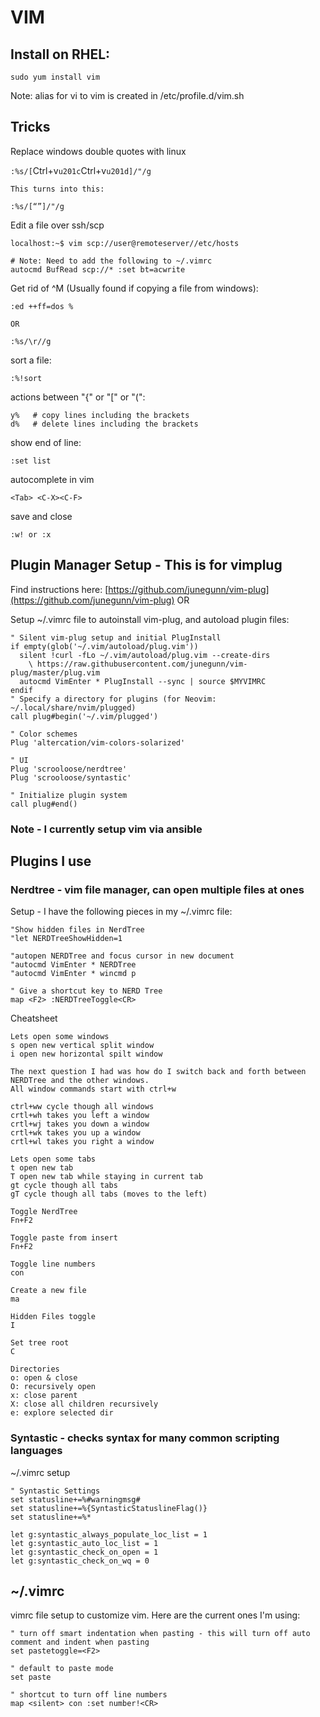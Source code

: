# VIM

## Install on RHEL:

`sudo yum install vim`

Note: alias for vi to vim is created in /etc/profile.d/vim.sh

## Tricks

Replace windows double quotes with linux

`:%s/[`Ctrl+v`u201c`Ctrl+v`u201d]/"/g`

`This turns into this:`

```
:%s/[“”]/"/g 
```

Edit a file over ssh/scp

```
localhost:~$ vim scp://user@remoteserver//etc/hosts

# Note: Need to add the following to ~/.vimrc
autocmd BufRead scp://* :set bt=acwrite
```

Get rid of ^M (Usually found if copying a file from windows):

```
:ed ++ff=dos %

OR

:%s/\r//g
```

sort a file:

```
:%!sort
```

actions between "{" or "\[" or "(":

```
y%   # copy lines including the brackets
d%   # delete lines including the brackets
```

show end of line:

```
:set list
```

autocomplete in vim

```
<Tab> <C-X><C-F>
```

save and close

```
:w! or :x
```

## Plugin Manager Setup - This is for vimplug

Find instructions here: [https://github.com/junegunn/vim-plug](https://github.com/junegunn/vim-plug) OR

Setup \~/.vimrc file to autoinstall vim-plug, and autoload plugin files:

```
" Silent vim-plug setup and initial PlugInstall
if empty(glob('~/.vim/autoload/plug.vim'))
  silent !curl -fLo ~/.vim/autoload/plug.vim --create-dirs
    \ https://raw.githubusercontent.com/junegunn/vim-plug/master/plug.vim
  autocmd VimEnter * PlugInstall --sync | source $MYVIMRC
endif
" Specify a directory for plugins (for Neovim: ~/.local/share/nvim/plugged)
call plug#begin('~/.vim/plugged')

" Color schemes
Plug 'altercation/vim-colors-solarized'

" UI
Plug 'scrooloose/nerdtree'
Plug 'scrooloose/syntastic'

" Initialize plugin system
call plug#end()
```

### Note - I currently setup vim via ansible

## Plugins I use

### Nerdtree - vim file manager, can open multiple files at ones

Setup - I have the following pieces in my \~/.vimrc file:

```
"Show hidden files in NerdTree
"let NERDTreeShowHidden=1

"autopen NERDTree and focus cursor in new document
"autocmd VimEnter * NERDTree
"autocmd VimEnter * wincmd p

" Give a shortcut key to NERD Tree
map <F2> :NERDTreeToggle<CR>
```

Cheatsheet

```
Lets open some windows
s open new vertical split window
i open new horizontal spilt window

The next question I had was how do I switch back and forth between NERDTree and the other windows. 
All window commands start with ctrl+w

ctrl+ww cycle though all windows
crtl+wh takes you left a window
crtl+wj takes you down a window
crtl+wk takes you up a window
crtl+wl takes you right a window

Lets open some tabs
t open new tab
T open new tab while staying in current tab
gt cycle though all tabs
gT cycle though all tabs (moves to the left)

Toggle NerdTree
Fn+F2

Toggle paste from insert
Fn+F2

Toggle line numbers
con

Create a new file
ma

Hidden Files toggle
I

Set tree root
C

Directories
o: open & close
O: recurs­ively open
x: close parent
X: close all children recurs­ively
e: explore selected dir
```

### Syntastic - checks syntax for many common scripting languages

\~/.vimrc setup

```
" Syntastic Settings
set statusline+=%#warningmsg#
set statusline+=%{SyntasticStatuslineFlag()}
set statusline+=%*

let g:syntastic_always_populate_loc_list = 1
let g:syntastic_auto_loc_list = 1
let g:syntastic_check_on_open = 1
let g:syntastic_check_on_wq = 0
```

## \~/.vimrc

vimrc file setup to customize vim. Here are the current ones I'm using:

```
" turn off smart indentation when pasting - this will turn off auto comment and indent when pasting
set pastetoggle=<F2>

" default to paste mode
set paste

" shortcut to turn off line numbers
map <silent> con :set number!<CR>
```
